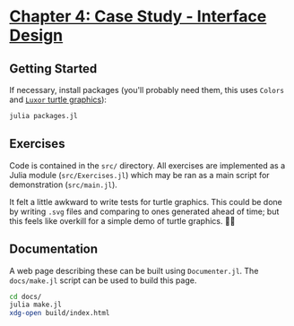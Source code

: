 # [Chapter 4: Case Study - Interface Design](https://benlauwens.github.io/ThinkJulia.jl/latest/book.html#chap04)

## Getting Started

If necessary, install packages (you'll probably need them, this uses `Colors` and [`Luxor` turtle graphics](https://juliagraphics.github.io/Luxor.jl/v0.11/turtle.html)):

```bash
julia packages.jl
```

## Exercises

Code is contained in the `src/` directory. All exercises are implemented as a
Julia module (`src/Exercises.jl`) which may be ran as a main script for
demonstration (`src/main.jl`).

It felt a little awkward to write tests for turtle graphics. This could be done
by writing `.svg` files and comparing to ones generated ahead of time; but this
feels like overkill for a simple demo of turtle graphics. 🤷‍♂️

## Documentation

A web page describing these can be built using `Documenter.jl`. The
`docs/make.jl` script can be used to build this page.

```bash
cd docs/
julia make.jl
xdg-open build/index.html
```
